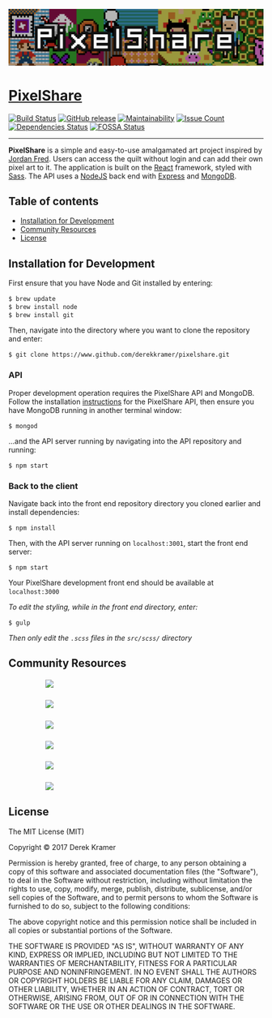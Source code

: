 ![PixelShare](readme-src/banner.png)

# [PixelShare](https://github.com/PixelShareInc/pixelshare "PixelShare")

[![Build Status](https://travis-ci.org/derekkramer/pixelshare.svg?branch=master)](https://travis-ci.org/derekkramer/pixelshare)
[![GitHub release](https://img.shields.io/github/release/derekkramer/pixelshare.svg)]()
[![Maintainability](https://api.codeclimate.com/v1/badges/049083fbe510de488dd8/maintainability)](https://codeclimate.com/github/derekkramer/pixelshare/maintainability)
[![Issue Count](https://codeclimate.com/github/derekkramer/pixelshare/badges/issue_count.svg)](https://codeclimate.com/github/derekkramer/pixelshare)
[![Dependencies Status](https://david-dm.org/derekkramer/pixelshare.svg)](https://david-dm.org/derekkramer/pixelshare)
[![FOSSA Status](https://app.fossa.io/api/projects/git%2Bgithub.com%2Fderekkramer%2Fpixelshare.svg?type=shield)](https://app.fossa.io/projects/git%2Bgithub.com%2Fderekkramer%2Fpixelshare?ref=badge_shield)

---

**PixelShare** is a simple and easy-to-use amalgamated art project inspired by [Jordan Fred](https://github.com/JCFred). Users can access the quilt without login and can add their own pixel art to it. The application is built on the [React](https://reactjs.org/) framework, styled with [Sass](https://sass-lang.com). The API uses a [NodeJS](https://nodejs.org) back end with [Express](https://expressjs.com) and [MongoDB](https://mongodb.com).  

<!-- ![Screenshot](readme-src/screenshot.png) -->

## Table of contents

- [Installation for Development](#Installation)
- [Community Resources](#Resources)
- [License](#License)

## <a name="Installation"><a>Installation for Development

First ensure that you have Node and Git installed by entering:

```
$ brew update
$ brew install node
$ brew install git
```

Then, navigate into the directory where you want to clone the repository and enter:

```
$ git clone https://www.github.com/derekkramer/pixelshare.git
```

### API

Proper development operation requires the PixelShare API and MongoDB. Follow the installation [instructions](https://github.com/derekkramer/pixelshareAPI) for the PixelShare API, then ensure you have MongoDB running in another terminal window:

```
$ mongod
```

...and the API server running by navigating into the API repository and running:

```
$ npm start
```

### Back to the client

Navigate back into the front end repository directory you cloned earlier and install dependencies:

```
$ npm install
```

Then, with the API server running on `localhost:3001`, start the front end server:

```
$ npm start
```

Your PixelShare development front end should be available at `localhost:3000`


*To edit the styling, while in the front end directory, enter:*

```
$ gulp
```

*Then only edit the `.scss` files in the `src/scss/` directory*

## <a name="Resources"><a>Community Resources


##### &emsp;&emsp;&emsp;&emsp;&emsp; [<img src="https://cosmicjs.com/uploads/9c2d95d0-27b0-11e7-b6ae-8108cf4caa96-react.svg" height="50" align="top">](https://reactjs.org)
##### &emsp;&emsp;&emsp;&emsp;&emsp; [<img src="http://sass-lang.com/assets/img/styleguide/color-1c4aab2b.png" height="50" align="top">](http://sass-lang.com)
##### &emsp;&emsp;&emsp;&emsp;&emsp; [<img src="https://media.licdn.com/mpr/mpr/AAEAAQAAAAAAAAomAAAAJDQ1YTIwYmUxLWE2ZmYtNDI3NS04YmI5LTI2OTRiNzM4N2M1YQ.png" height="50" align="top">](http://www.socket.io)
##### &emsp;&emsp;&emsp;&emsp;&emsp; [<img src="https://upload.wikimedia.org/wikipedia/commons/thumb/7/7e/Node.js_logo_2015.svg/591px-Node.js_logo_2015.svg.png" height="50" align="top">](https://nodejs.org)
##### &emsp;&emsp;&emsp;&emsp;&emsp; [<img src="http://www.amt.in/img/services/express.png" height="50" align="top">](https://expressjs.com)
##### &emsp;&emsp;&emsp;&emsp;&emsp; [<img src="https://webassets.mongodb.com/_com_assets/cms/MongoDB-Logo-5c3a7405a85675366beb3a5ec4c032348c390b3f142f5e6dddf1d78e2df5cb5c.png" height="50" align="top">](https://mongodb.com)

## <a name="License"><a>License

The MIT License (MIT)

Copyright &copy; 2017 Derek Kramer

Permission is hereby granted, free of charge, to any person obtaining a copy of this software and associated documentation files (the "Software"), to deal in the Software without restriction, including without limitation the rights to use, copy, modify, merge, publish, distribute, sublicense, and/or sell copies of the Software, and to permit persons to whom the Software is furnished to do so, subject to the following conditions:

The above copyright notice and this permission notice shall be included in all copies or substantial portions of the Software.

THE SOFTWARE IS PROVIDED "AS IS", WITHOUT WARRANTY OF ANY KIND, EXPRESS OR IMPLIED, INCLUDING BUT NOT LIMITED TO THE WARRANTIES OF MERCHANTABILITY, FITNESS FOR A PARTICULAR PURPOSE AND NONINFRINGEMENT. IN NO EVENT SHALL THE AUTHORS OR COPYRIGHT HOLDERS BE LIABLE FOR ANY CLAIM, DAMAGES OR OTHER LIABILITY, WHETHER IN AN ACTION OF CONTRACT, TORT OR OTHERWISE, ARISING FROM, OUT OF OR IN CONNECTION WITH THE SOFTWARE OR THE USE OR OTHER DEALINGS IN THE SOFTWARE.
